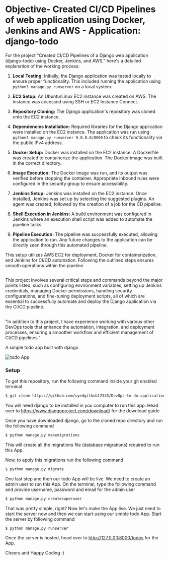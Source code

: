 # Objective- Created CI/CD Pipelines of web application using Docker, Jenkins and AWS - Application: django-todo

For the project "Created CI/CD Pipelines of a Django web application (django-todo) using Docker, Jenkins, and AWS," here's a detailed explanation of the working process:

1. **Local Testing:** Initially, the Django application was tested locally to ensure proper functionality. This included running the application using `python3 manage.py runserver` on a local system.

2. **EC2 Setup:** An Ubuntu/Linux EC2 instance was created on AWS. The instance was accessed using SSH or EC2 Instance Connect.

3. **Repository Cloning:** The Django application's repository was cloned onto the EC2 instance.

4. **Dependencies Installation:** Required libraries for the Django application were installed on the EC2 instance. The application was run using `python3 manage.py runserver 0.0.0.0/8000` to check its functionality via the public IPv4 address.

5. **Docker Setup:** Docker was installed on the EC2 instance. A Dockerfile was created to containerize the application. The Docker image was built in the correct directory.

6. **Image Execution:** The Docker image was run, and its output was verified before stopping the container. Appropriate inbound rules were configured in the security group to ensure accessibility.

7. **Jenkins Setup:** Jenkins was installed on the EC2 instance. Once installed, Jenkins was set up by selecting the suggested plugins. An agent was created, followed by the creation of a job for the CD pipeline.

8. **Shell Execution in Jenkins:** A build environment was configured in Jenkins where an execution shell script was added to automate the pipeline tasks.

9. **Pipeline Execution:** The pipeline was successfully executed, allowing the application to run. Any future changes to the application can be directly seen through this automated pipeline.

This setup utilizes AWS EC2 for deployment, Docker for containerization, and Jenkins for CI/CD automation. Following the outlined steps ensures smooth operations within the pipeline.
##
This project involves several critical steps and commands beyond the major points listed, such as configuring environment variables, setting up Jenkins credentials, managing Docker permissions, handling security configurations, and fine-tuning deployment scripts, all of which are essential to successfully automate and deploy the Django application via the CI/CD pipeline.
##

"In addition to this project, I have experience working with various other DevOps tools that enhance the automation, integration, and deployment processes, ensuring a smoother workflow and efficient management of CI/CD pipelines."

A simple todo app built with django

![todo App](https://raw.githubusercontent.com/shreys7/django-todo/develop/staticfiles/todoApp.png)

### Setup

To get this repository, run the following command inside your git enabled terminal

```bash
$ git clone https://github.com/syedgithub12345/DevOps-to-do-application.git
```

You will need django to be installed in you computer to run this app. Head over to https://www.djangoproject.com/download/ for the download guide

Once you have downloaded django, go to the cloned repo directory and run the following command

```bash
$ python manage.py makemigrations
```

This will create all the migrations file (database migrations) required to run this App.

Now, to apply this migrations run the following command

```bash
$ python manage.py migrate
```

One last step and then our todo App will be live. We need to create an admin user to run this App. On the terminal, type the following command and provide username, password and email for the admin user

```bash
$ python manage.py createsuperuser
```

That was pretty simple, right? Now let's make the App live. We just need to start the server now and then we can start using our simple todo App. Start the server by following command

```bash
$ python manage.py runserver
```

Once the server is hosted, head over to http://127.0.0.1:8000/todos for the App.

Cheers and Happy Coding :)
